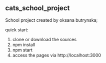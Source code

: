 ## cats_school_project
School project created by oksana butrynska;

quick start:
1) clone or download the sources
2) npm install
3) npm start
4) access the pages via http://localhost:3000
